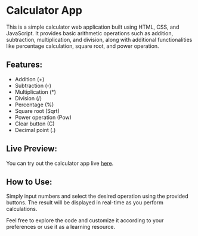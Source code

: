 # Calculator App

This is a simple calculator web application built using HTML, CSS, and JavaScript. It provides basic arithmetic operations such as addition, subtraction, multiplication, and division, along with additional functionalities like percentage calculation, square root, and power operation.

## Features:
- Addition (+)
- Subtraction (-)
- Multiplication (*)
- Division (/)
- Percentage (%)
- Square root (Sqrt)
- Power operation (Pow)
- Clear button (C)
- Decimal point (.)

## Live Preview:
You can try out the calculator app live [here](insert_live_preview_link).

## How to Use:
Simply input numbers and select the desired operation using the provided buttons. The result will be displayed in real-time as you perform calculations.

Feel free to explore the code and customize it according to your preferences or use it as a learning resource.
